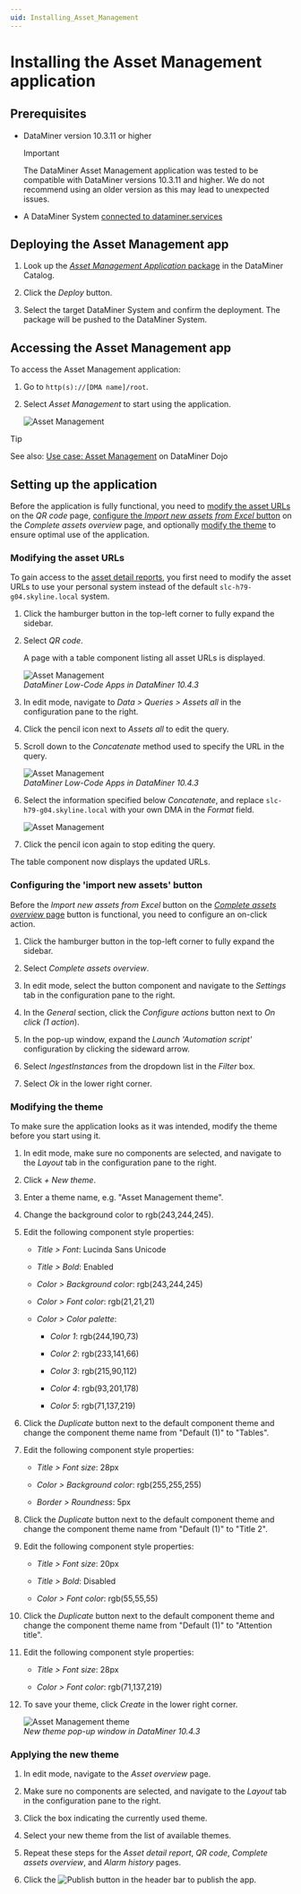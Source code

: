 ```yaml
---
uid: Installing_Asset_Management
---
```


# Installing the Asset Management application

## Prerequisites

- DataMiner version 10.3.11 or higher

  > [!IMPORTANT]
  > The DataMiner Asset Management application was tested to be compatible with DataMiner versions 10.3.11 and higher. We do not recommend using an older version as this may lead to unexpected issues.

- A DataMiner System [connected to dataminer.services](xref:Connecting_your_DataMiner_System_to_the_cloud)

## Deploying the Asset Management app

1. Look up the [*Asset Management Application* package](https://catalog.dataminer.services/details/package/5159) in the DataMiner Catalog.

1. Click the *Deploy* button.

1. Select the target DataMiner System and confirm the deployment. The package will be pushed to the DataMiner System.

## Accessing the Asset Management app

To access the Asset Management application:

1. Go to `http(s)://[DMA name]/root`.

1. Select *Asset Management* to start using the application.

   ![Asset Management](~/user-guide/images/Asset_Management_Icon.png)

> [!TIP]
> See also: [Use case: Asset Management](https://community.dataminer.services/use-case/asset-management/) on DataMiner Dojo

## Setting up the application

Before the application is fully functional, you need to [modify the asset URLs](#modifying-the-asset-urls) on the *QR code* page, [configure the *Import new assets from Excel* button](#configuring-the-import-new-assets-button) on the *Complete assets overview* page, and optionally [modify the theme](#modifying-the-theme) to ensure optimal use of the application.

### Modifying the asset URLs

To gain access to the [asset detail reports](xref:Working_with_Asset_Management#asset-detail-reports), you first need to modify the asset URLs to use your personal system instead of the default `slc-h79-g04.skyline.local` system.

1. Click the hamburger button in the top-left corner to fully expand the sidebar.

1. Select *QR code*.

   A page with a table component listing all asset URLs is displayed.

   ![Asset Management](~/user-guide/images/Asset_Management_url_Overview.png)<br/>*DataMiner Low-Code Apps in DataMiner 10.4.3*

1. In edit mode, navigate to *Data > Queries > Assets all* in the configuration pane to the right.

1. Click the pencil icon next to *Assets all* to edit the query.

1. Scroll down to the *Concatenate* method used to specify the URL in the query.

   ![Asset Management](~/user-guide/images/Asset_Management_url.png)<br/>*DataMiner Low-Code Apps in DataMiner 10.4.3*

1. Select the information specified below *Concatenate*, and replace `slc-h79-g04.skyline.local` with your own DMA in the *Format* field.

   ![Asset Management](~/user-guide/images/Asset_Management_Change_url.png)

1. Click the pencil icon again to stop editing the query.

The table component now displays the updated URLs.

### Configuring the 'import new assets' button

Before the *Import new assets from Excel* button on the [*Complete assets overview* page](xref:Working_with_Asset_Management#the-complete-assets-overview-page) button is functional, you need to configure an on-click action.

1. Click the hamburger button in the top-left corner to fully expand the sidebar.

1. Select *Complete assets overview*.

1. In edit mode, select the button component and navigate to the *Settings* tab in the configuration pane to the right.

1. In the *General* section, click the *Configure actions* button next to *On click (1 action*).

1. In the pop-up window, expand the *Launch 'Automation script'* configuration by clicking the sideward arrow.

1. Select *IngestInstances* from the dropdown list in the *Filter* box.

1. Select *Ok* in the lower right corner.

### Modifying the theme

To make sure the application looks as it was intended, modify the theme before you start using it.

1. In edit mode, make sure no components are selected, and navigate to the *Layout* tab in the configuration pane to the right.

1. Click *+ New theme*.

1. Enter a theme name, e.g. "Asset Management theme".

1. Change the background color to rgb(243,244,245).

1. Edit the following component style properties:

   - *Title > Font*: Lucinda Sans Unicode

   - *Title > Bold*: Enabled

   - *Color > Background color*: rgb(243,244,245)

   - *Color > Font color*: rgb(21,21,21)

   - *Color > Color palette*:

     - *Color 1*: rgb(244,190,73)

     - *Color 2*: rgb(233,141,66)

     - *Color 3*: rgb(215,90,112)

     - *Color 4*: rgb(93,201,178)

     - *Color 5*: rgb(71,137,219)

1. Click the *Duplicate* button next to the default component theme and change the component theme name from "Default (1)" to "Tables".

1. Edit the following component style properties:

   - *Title > Font size*: 28px

   - *Color > Background color*: rgb(255,255,255)

   - *Border > Roundness*: 5px

1. Click the *Duplicate* button next to the default component theme and change the component theme name from "Default (1)" to "Title 2".

1. Edit the following component style properties:

   - *Title > Font size*: 20px

   - *Title > Bold*: Disabled

   - *Color > Font color*: rgb(55,55,55)

1. Click the *Duplicate* button next to the default component theme and change the component theme name from "Default (1)" to "Attention title".

1. Edit the following component style properties:

   - *Title > Font size*: 28px

   - *Color > Font color*: rgb(71,137,219)

1. To save your theme, click *Create* in the lower right corner.

   ![Asset Management theme](~/user-guide/images/Asset_Management_Theme.png)<br/>*New theme pop-up window in DataMiner 10.4.3*

### Applying the new theme

1. In edit mode, navigate to the *Asset overview* page.

1. Make sure no components are selected, and navigate to the *Layout* tab in the configuration pane to the right.

1. Click the box indicating the currently used theme.

1. Select your new theme from the list of available themes.

1. Repeat these steps for the *Asset detail report*, *QR code*, *Complete assets overview*, and *Alarm history* pages.

1. Click the ![Publish](~/user-guide/images/AppPublishIcon.png) button in the header bar to publish the app.
